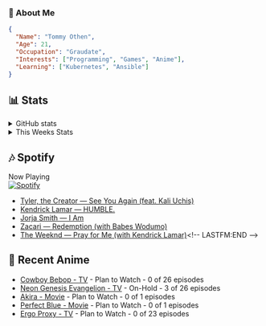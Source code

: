 ### 👋 About Me
```json
{
  "Name": "Tommy Othen",
  "Age": 21,
  "Occupation": "Graudate",
  "Interests": ["Programming", "Games", "Anime"],
  "Learning": ["Kubernetes", "Ansible"]
}
```

## 📊 Stats
<details>
  <summary>GitHub stats</summary>
  <a href="https://github.com/anuraghazra/github-readme-stats">
    <img src="https://github-readme-stats.vercel.app/api?username=tommyothen&show_icons=true&count_private=true&hide=prs,issues">
  </a>
</details>

<details>
  <summary>This Weeks Stats</summary>
  <a href="https://github.com/anuraghazra/github-readme-stats">
    <img src="https://github-readme-stats.vercel.app/api/wakatime?username=tommyothen&cache_seconds=1800&custom_title=Top%20Languages">
  </a>
</details>

## 🎶 Spotify
Now Playing\
[![Spotify](https://novatorem-dasushiasian.vercel.app/api/spotify)](https://open.spotify.com/user/g90805640970)
<!-- LASTFM:START -->
* [Tyler, the Creator — See You Again &lpar;feat. Kali Uchis&rpar;](https://www.last.fm/music/Tyler,+the+Creator/_/See+You+Again+&lpar;feat.+Kali+Uchis&rpar;)
* [Kendrick Lamar — HUMBLE.](https://www.last.fm/music/Kendrick+Lamar/_/HUMBLE.)
* [Jorja Smith — I Am](https://www.last.fm/music/Jorja+Smith/_/I+Am)
* [Zacari — Redemption &lpar;with Babes Wodumo&rpar;](https://www.last.fm/music/Zacari/_/Redemption+&lpar;with+Babes+Wodumo&rpar;)
* [The Weeknd — Pray for Me &lpar;with Kendrick Lamar&rpar;](https://www.last.fm/music/The+Weeknd/_/Pray+for+Me+&lpar;with+Kendrick+Lamar&rpar;)<!-- LASTFM:END -->

## 🗻 Recent Anime
<!-- ANIME-LIST:START -->
* [Cowboy Bebop - TV](https://myanimelist.net/anime/1/Cowboy_Bebop) - Plan to Watch - 0 of 26 episodes
* [Neon Genesis Evangelion - TV](https://myanimelist.net/anime/30/Neon_Genesis_Evangelion) - On-Hold - 3 of 26 episodes
* [Akira - Movie](https://myanimelist.net/anime/47/Akira) - Plan to Watch - 0 of 1 episodes
* [Perfect Blue - Movie](https://myanimelist.net/anime/437/Perfect_Blue) - Plan to Watch - 0 of 1 episodes
* [Ergo Proxy - TV](https://myanimelist.net/anime/790/Ergo_Proxy) - Plan to Watch - 0 of 23 episodes<!-- ANIME-LIST:END -->
